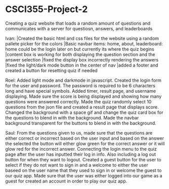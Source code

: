 # CSCI355-Project-2
Creating a quiz website that loads a random amount of questions and communicates with a server for questiosn, answers, and leaderboards

Ivan:
|Created the basic html and css files for the website using a random pallete picker for the colors
|Basic navbar items: home, about, leaderboard: home could be the login later on but currently its where the quiz begins
|content box is working for both displaying the question section and the answer selection
|fixed the display box incorrectly rendering the answers 
|fixed the light/dark mode button in the center of nav
|added a footer and created a button for resetting quiz if needed

Roel:
Added light mode and darkmode in javascript. 
Created the login form for the user and password.
The password is required to be 6 characters long and have special symbols. Added timer, result page, and username displaying. Made sure the score is being displayed and showing how many questions were answered correctly.
Made the quiz randomly select 10 questions from the json file and created a result page that displays score. Changed the background with a space gif and change the quiz card box for the questions to blend in with the background. Made the navbar background transparent for the buttons to blend in with the background.

Saul:
From the questions given to us, made sure that the questions are either correct or incorrect based on the user input and based on the answer the selected the button will either glow green for the correct answer or it will glow red for the incorrect answer.
Connecting the login menu to the quiz page after the user has inputted their log in info. Also including a log out button for when they want to logout. 
Created a guest button for the user to select if they do not want to sign in and a welcome to either the user baseed on the user name that they used to sign in or welcome the guest to our quiz app.
Made sure that the user was either logged into our game as a guest for created an account in order to play our quiz app.
